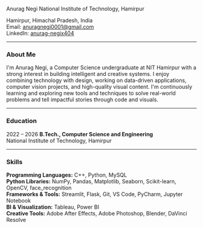 Anurag Negi
National Institute of Technology, Hamirpur  

Hamirpur, Himachal Pradesh, India  
Email: anuragnegi0001@gmail.com   
LinkedIn: [anurag-negix404](https://www.linkedin.com/in/anurag-negix404/)  

---

### About Me  
I'm Anurag Negi, a Computer Science undergraduate at NIT Hamirpur with a strong interest in building intelligent and creative systems. I enjoy combining technology with design, working on data-driven applications, computer vision projects, and high-quality visual content. I'm continuously learning and exploring new tools and techniques to solve real-world problems and tell impactful stories through code and visuals.

---

### Education  
2022 – 2026 
**B.Tech., Computer Science and Engineering**  
National Institute of Technology, Hamirpur  

---

### Skills  
**Programming Languages:** C++, Python, MySQL  
**Python Libraries:** NumPy, Pandas, Matplotlib, Seaborn, Scikit-learn, OpenCV, face_recognition  
**Frameworks & Tools:** Streamlit, Flask, Git, VS Code, PyCharm, Jupyter Notebook  
**BI & Visualization:** Tableau, Power BI  
**Creative Tools:** Adobe After Effects, Adobe Photoshop, Blender, DaVinci Resolve  
